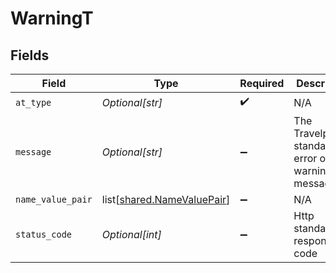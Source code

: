 # WarningT


## Fields

| Field                                                                  | Type                                                                   | Required                                                               | Description                                                            | Example                                                                |
| ---------------------------------------------------------------------- | ---------------------------------------------------------------------- | ---------------------------------------------------------------------- | ---------------------------------------------------------------------- | ---------------------------------------------------------------------- |
| `at_type`                                                              | *Optional[str]*                                                        | :heavy_check_mark:                                                     | N/A                                                                    | Error                                                                  |
| `message`                                                              | *Optional[str]*                                                        | :heavy_minus_sign:                                                     | The Travelport standardized error or warning message                   |                                                                        |
| `name_value_pair`                                                      | list[[shared.NameValuePair](undefined/models/shared/namevaluepair.md)] | :heavy_minus_sign:                                                     | N/A                                                                    |                                                                        |
| `status_code`                                                          | *Optional[int]*                                                        | :heavy_minus_sign:                                                     | Http standard response code                                            |                                                                        |